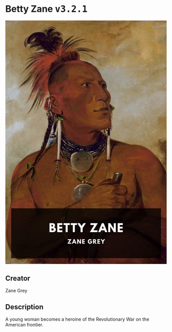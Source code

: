 
# Betty Zane <kbd>v3.2.1</kbd>

<center>
  <img src="./cover-1024.jpg"/>
</center>

## Creator
Zane Grey

## Description
A young woman becomes a heroine of the Revolutionary War on the American frontier.
